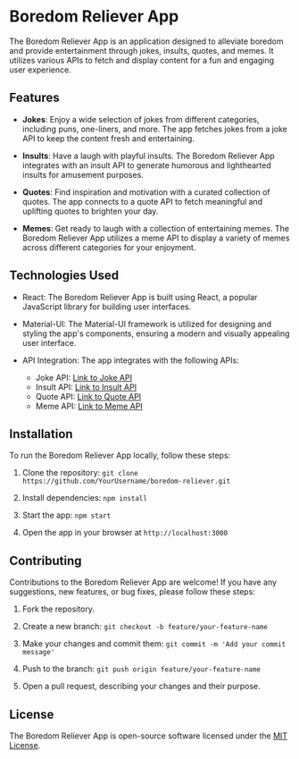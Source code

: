 # Boredom Reliever App

The Boredom Reliever App is an application designed to alleviate boredom and provide entertainment through jokes, insults, quotes, and memes. It utilizes various APIs to fetch and display content for a fun and engaging user experience.

## Features

- **Jokes**: Enjoy a wide selection of jokes from different categories, including puns, one-liners, and more. The app fetches jokes from a joke API to keep the content fresh and entertaining.

- **Insults**: Have a laugh with playful insults. The Boredom Reliever App integrates with an insult API to generate humorous and lighthearted insults for amusement purposes.

- **Quotes**: Find inspiration and motivation with a curated collection of quotes. The app connects to a quote API to fetch meaningful and uplifting quotes to brighten your day.

- **Memes**: Get ready to laugh with a collection of entertaining memes. The Boredom Reliever App utilizes a meme API to display a variety of memes across different categories for your enjoyment.

## Technologies Used

- React: The Boredom Reliever App is built using React, a popular JavaScript library for building user interfaces.

- Material-UI: The Material-UI framework is utilized for designing and styling the app's components, ensuring a modern and visually appealing user interface.

- API Integration: The app integrates with the following APIs:
  - Joke API: [Link to Joke API](https://v2.jokeapi.dev/joke)
  - Insult API: [Link to Insult API](https://insults.tr00st.co.uk)
  - Quote API: [Link to Quote API](https://api.quotable.io)
  - Meme API: [Link to Meme API](https://meme-api.com/gimme)

## Installation

To run the Boredom Reliever App locally, follow these steps:

1. Clone the repository: `git clone https://github.com/YourUsername/boredom-reliever.git`

2. Install dependencies: `npm install`

3. Start the app: `npm start`

4. Open the app in your browser at `http://localhost:3000`

## Contributing

Contributions to the Boredom Reliever App are welcome! If you have any suggestions, new features, or bug fixes, please follow these steps:

1. Fork the repository.

2. Create a new branch: `git checkout -b feature/your-feature-name`

3. Make your changes and commit them: `git commit -m 'Add your commit message'`

4. Push to the branch: `git push origin feature/your-feature-name`

5. Open a pull request, describing your changes and their purpose.

## License

The Boredom Reliever App is open-source software licensed under the [MIT License](LICENSE).

